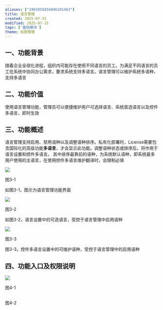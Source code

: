 ```yaml
---
aliases: ["1965855834496101463"]
title: 语言管理
created: 2025-07-15
modified: 2025-07-15
tags: ['基础模块']
theme: 权限管理
---
```


## 一、功能背景

随着企业全球化进程，组织内可能存在使用不同语言的员工。为满足不同语言的员工在系统中协同办公需求，要求系统支持多语言。语言管理可以维护系统多语种，支持多语言

## 二、功能价值

使用语言管理功能，管理员可以便捷维护用户可选择语言、系统首选语言以及控件多语言，即时生效

## 三、功能概述

语言管理支持启用、禁用语种以及调整语种排序。私有化部署时，License需要包含国际化的高级功能**多语言**，才会显示此功能。调整语种状态或排序后，将作用于语言设置和控件多语言。 其中排序最靠前的语种，为系统默认语种，即系统最多用户使用的主语言，在使用控件多语言维护翻译时，会限制必填

![](https://myhelpdoc.oss-cn-heyuan.aliyuncs.com/mdimages/5683751708b1c9242d7eea5ffd74e576.jpg)

图3-1

如图3-1，图示为语言管理功能界面

![](https://myhelpdoc.oss-cn-heyuan.aliyuncs.com/mdimages/09da8ef0d8e678a1d982b66e713799d8.jpg)

图3-2

如图3-2，语言设置中的可选语言，受控于语言管理中启用语种

![](https://myhelpdoc.oss-cn-heyuan.aliyuncs.com/mdimages/d9b96e6ea1ac9a900697e3ffb2feefda.jpg)

图3-3

图3-3，控件多语言设置中的可维护语种，受控于语言管理中的启用语种

##

## 四、功能入口及权限说明

![](https://myhelpdoc.oss-cn-heyuan.aliyuncs.com/mdimages/c2c2385ec3486f3362e458e0867af02c.jpg)

图4-1

##

图4-2

